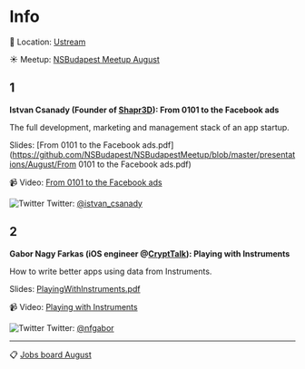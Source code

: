 Info
===========

:round_pushpin: Location: [Ustream](https://goo.gl/maps/4yi7sawY6yF2)

:sunny: Meetup: [NSBudapest Meetup August](https://www.meetup.com/NSBudapest/events/233207731/)



1
---
**Istvan Csanady (Founder of [Shapr3D](https://twitter.com/Shapr3D)): From 0101 to the Facebook ads**

The full development, marketing and management stack of an app startup.

Slides: [From 0101 to the Facebook ads.pdf](https://github.com/NSBudapest/NSBudapestMeetup/blob/master/presentations/August/From 0101 to the Facebook ads.pdf)

:video_camera: Video: [From 0101 to the Facebook ads](http://www.ustream.tv/recorded/90772781)

![Twitter](http://i.imgur.com/wWzX9uB.png) Twitter: [@istvan_csanady](https://twitter.com/istvan_csanady)

2
---

**Gabor Nagy Farkas (iOS engineer @[CryptTalk](http://www.crypttalk.com)): Playing with Instruments**

How to write better apps using data from Instruments.

Slides: [PlayingWithInstruments.pdf](https://github.com/NSBudapest/NSBudapestMeetup/blob/master/presentations/August/PlayingWithInstruments.pdf)

:video_camera: Video: [Playing with Instruments](http://www.ustream.tv/recorded/90773690)

![Twitter](http://i.imgur.com/wWzX9uB.png) Twitter: [@nfgabor](https://twitter.com/nfgabor)

___

:clipboard: [Jobs board August](https://github.com/NSBudapest/NSBudapestMeetup/blob/master/Jobs/2016/August.md)
